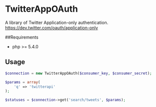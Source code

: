 # TwitterAppOAuth
A library of Twitter Application-only authentication.
https://dev.twitter.com/oauth/application-only

##Requirements
* php >= 5.4.0

## Usage
```PHP
$connection = new TwitterAppOAuth($consumer_key, $consumer_secret);

$params = array(
    'q' => 'twitterapi'
);

$statuses = $connection->get('search/tweets', $params);
```
